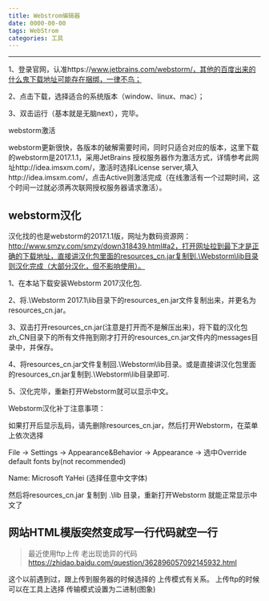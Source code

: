 ```yaml
---
title: Webstrom编辑器
date: 0000-00-00
tags: WebStrom
categories: 工具
---
```


--------------------------------------------------------------------------------

<!-- more -->

1、登录官网，认准https://www.jetbrains.com/webstorm/，其他的百度出来的什么鬼下载地址可能存在捆绑，一律不鸟；

2、点击下载，选择适合的系统版本（window、linux、mac）；

3、双击运行（基本就是无脑next），完毕。

webstorm激活

webstorm更新很快，各版本的破解需要时间，同时只适合对应的版本，这里下载的webstorm是2017.1.1，采用JetBrains 授权服务器作为激活方式，详情参考此网址http://idea.imsxm.com/，激活时选择License server,填入http://idea.imsxm.com/，点击Active则激活完成（在线激活有一个过期时间，这个时间一过就必须再次联网授权服务器请求激活）。

## webstorm汉化

汉化找的也是webstorm的2017.1.1版，网址为数码资源网：http://www.smzy.com/smzy/down318439.html#a2，打开网址拉到最下才是正确的下载地址，直接讲汉化包里面的resources_cn.jar复制到.\Webstorm\lib目录则汉化完成（大部分汉化，但不影响使用）。

1、在本站下载安装Webstorm 2017汉化包.

2、将.\Webstorm 2017.1\lib目录下的resources_en.jar文件复制出来，并更名为resources_cn.jar。

3、双击打开resources_cn.jar(注意是打开而不是解压出来)，将下载的汉化包zh_CN目录下的所有文件拖到刚才打开的resources_cn.jar文件内的messages目录中，并保存。

4、将resources_cn.jar文件复制回.\Webstorm\lib目录。或是直接讲汉化包里面的resources_cn.jar复制到.\Webstorm\lib目录即可.

5、汉化完毕，重新打开Webstorm就可以显示中文。

Webstorm汉化补丁注意事项：

如果打开后显示乱码，请先删除resources_cn.jar，然后打开Webstorm，在菜单上依次选择

File -> Settings -> Appearance&Behavior -> Appearance -> 选中Override default fonts by(not recommended)

Name: Microsoft YaHei (选择任意中文字体)

然后将resources_cn.jar 复制到 .\lib 目录，重新打开Webstorm 就能正常显示中文了


## 网站HTML模版突然变成写一行代码就空一行

> 最近使用ftp上传 老出现诡异的代码 https://zhidao.baidu.com/question/362896057092145932.html

这个以前遇到过，跟上传到服务器的时候选择的 上传模式有关系。
上传ftp的时候可以在工具上选择
传输模式设置为二进制(图象)

